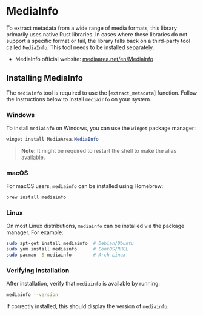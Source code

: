 # MediaInfo

To extract metadata from a wide range of media formats, this library primarily uses native Rust
libraries. In cases where these libraries do not support a specific format or fail, the library
falls back on a third-party tool called `MediaInfo`. This tool needs to be installed separately.

- MediaInfo official website: [mediaarea.net/en/MediaInfo](https://mediaarea.net/en/MediaInfo)

## Installing MediaInfo

The `mediainfo` tool is required to use the [`extract_metadata`] function. Follow the instructions
below to install `mediainfo` on your system.

### Windows

To install `mediainfo` on Windows, you can use the `winget` package manager:

```powershell
winget install MediaArea.MediaInfo
```

> **Note:** It might be required to restart the shell to make the alias available.

### macOS

For macOS users, `mediainfo` can be installed using Homebrew:

```bash
brew install mediainfo
```

### Linux

On most Linux distributions, `mediainfo` can be installed via the package manager. For example:

```bash
sudo apt-get install mediainfo  # Debian/Ubuntu
sudo yum install mediainfo      # CentOS/RHEL
sudo pacman -S mediainfo        # Arch Linux
```

### Verifying Installation

After installation, verify that `mediainfo` is available by running:

```bash
mediainfo --version
```

If correctly installed, this should display the version of `mediainfo`.
